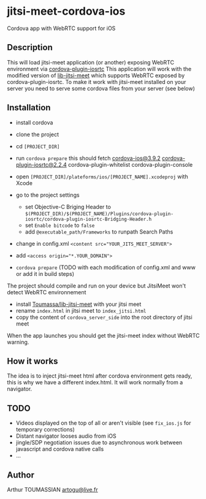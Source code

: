 jitsi-meet-cordova-ios
======================

Cordova app with WebRTC support for iOS 


Description
-----------

This will load jitsi-meet application (or another) exposing WebRTC environment via [cordova-plugin-iosrtc](https://github.com/eface2face/cordova-plugin-iosrtc)
This application will work with the modified version of [lib-jitsi-meet](https://github.com/Toumassa/lib-jitsi-meet) which supports WebRTC exposed by cordova-plugin-iosrtc.
To make it work with jitsi-meet installed on your server you need to serve some cordova files from your server (see below)

Installation
-----------

- install cordova
- clone the project
- cd `[PROJECT_DIR]`
- run `cordova prepare`
   this should fetch cordova-ios@3.9.2 cordova-plugin-iosrtc@2.2.4 cordova-plugin-whitelist cordova-plugin-console
- open `[PROJECT_DIR]/plateforms/ios/[PROJECT_NAME].xcodeproj` with Xcode
- go to the project settings
    * set Objective-C Briging Header to `$(PROJECT_DIR)/$(PROJECT_NAME)/Plugins/cordova-plugin-iosrtc/cordova-plugin-iosrtc-Bridging-Header.h`
	* set `Enable bitcode` to `false`
	* add `@executable_path/Frameworks` to runpath Search Paths

- change in config.xml `<content src="YOUR_JITS_MEET_SERVER">	`
- add `<access origin="*.YOUR_DOMAIN">`

- `cordova prepare` (TODO with each modification of config.xml and www or add it in build steps)

The project should compile and run on your device but JitsiMeet won't detect WebRTC environnement

- install [Toumassa/lib-jitsi-meet](https://github.com/Toumassa/lib-jitsi-meet) with your jitsi meet
- rename `index.html` in jitsi meet to `index_jitsi.html`
- copy the content of `cordova_server_side` into the root directory of jitsi meet

When the app launches you should get the jitsi-meet index without WebRTC warning. 

How it works
------------

The idea is to inject jitsi-meet html after cordova environment gets ready, this is why we have a different index.html. It will work normally from a navigator.

TODO
-------------
- Videos displayed on the top of all or aren't visible (see `fix_ios.js` for temporary corrections)
- Distant navigator looses audio from iOS
- jingle/SDP negotiation issues due to asynchronous work between javascript and cordova native calls
- ...

Author
------

Arthur TOUMASSIAN 
artogu@live.fr

